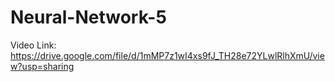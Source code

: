 # Neural-Network-5
Video Link: https://drive.google.com/file/d/1mMP7z1wI4xs9fJ_TH28e72YLwlRlhXmU/view?usp=sharing

